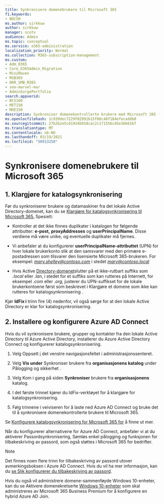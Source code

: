 ```yaml
---
title: Synkronisere domenebrukere til Microsoft 365
f1.keywords:
- NOCSH
ms.author: sirkkuw
author: sirkkuw
manager: scotv
audience: Admin
ms.topic: conceptual
ms.service: o365-administration
localization_priority: Normal
ms.collection: M365-subscription-management
ms.custom:
- Adm_O365
- Core_O365Admin_Migration
- MiniMaven
- MSB365
- OKR_SMB_M365
- seo-marvel-mar
- AdminSurgePortfolio
search.appverid:
- BCS160
- MET150
- MOE150
description: Synkroniser domenekontrollerte brukere med Microsoft 365 for bedrifter.
ms.openlocfilehash: 1c939dec7229f02991b15f08c48f184efecaddb0
ms.sourcegitcommit: 27b2b2e5c41934b918cac2c171556c45e36661bf
ms.translationtype: MT
ms.contentlocale: nb-NO
ms.lasthandoff: 03/19/2021
ms.locfileid: "50913258"
---
```

# <a name="synchronize-domain-users-to-microsoft-365"></a>Synkronisere domenebrukere til Microsoft 365

## <a name="1-prepare-for-directory-synchronization"></a>1. Klargjøre for katalogsynkronisering 

Før du synkroniserer brukere og datamaskiner fra det lokale Active Directory-domenet, kan du se [Klargjøre for katalogsynkronisering til Microsoft 365.](../enterprise/prepare-for-directory-synchronization.md) Spesielt:

   - Kontroller at det ikke finnes duplikater i katalogen for følgende attributter: **e-post,** **proxyAddresses** og **userPrincipalName**. Disse verdiene må være unike, og eventuelle duplikater må fjernes.
   
   - Vi anbefaler at du konfigurerer **userPrincipalName-attributtet** (UPN) for hver lokale brukerkonto slik at den samsvarer med den primære e-postadressen som tilsvarer den lisensierte Microsoft 365-brukeren. For eksempel: *mary.shelley@contoso.com* i stedet *mary@contoso.local*
   
   - Hvis Active [Directory-domenet](../enterprise/prepare-a-non-routable-domain-for-directory-synchronization.md)slutter på et ikke-rutbart suffiks som *.local* eller *.lan*, i stedet for et suffiks som kan rutteres på Internett, for eksempel *.com* eller *.org,* justerer du UPN-suffikset for de lokale brukerkontoene først som beskrevet i Klargjøre et domene som ikke kan rutteres for katalogsynkronisering . 

Kjør **IdFix i** trinn fire (4) nedenfor, vil også sørge for at den lokale Active Directory er klar for katalogsynkronisering.

## <a name="2-install-and-configure-azure-ad-connect"></a>2. Installere og konfigurere Azure AD Connect

Hvis du vil synkronisere brukere, grupper og kontakter fra den lokale Active Directory til Azure Active Directory, installerer du Azure Active Directory Connect og konfigurerer katalogsynkronisering. 

 1. Velg Oppsett [i](https://go.microsoft.com/fwlink/p/?linkid=2024339)  det venstre navigasjonsfeltet i administrasjonssenteret.

 2. Velg **Vis under** Synkroniser brukere fra **organisasjonens katalog** under Pålogging og sikkerhet . 

 3. Velg Kom i gang på siden **Synkroniser** brukere fra **organisasjonens** katalog.

 4. I det første trinnet kjører du IdFix-verktøyet for å klargjøre for katalogsynkronisering.

 5. Følg trinnene i veiviseren for å laste ned Azure AD Connect og bruke det til å synkronisere domenekontrollerte brukere til Microsoft 365.


Se [Konfigurere katalogsynkronisering for Microsoft 365 for](../enterprise/set-up-directory-synchronization.md) å finne ut mer.

Når du konfigurerer alternativene for Azure AD Connect, anbefaler vi at du  aktiverer Passordsynkronisering, Sømløs enkel pålogging og funksjonen for tilbakeskriving av passord, som også støttes i Microsoft 365 for bedrifter.

> [!NOTE]
> Det finnes noen flere trinn for tilbakeskriving av passord utover avmerkingsboksen i Azure AD Connect. Hvis du vil ha mer informasjon, kan du [se Slik konfigurerer du tilbakeskriving av passord](/azure/active-directory/authentication/howto-sspr-writeback). 

Hvis du også vil administrere domene-sammenføyde Windows 10-enheter, kan du se Aktivere domenekretserte [Windows 10-enheter](manage-windows-devices.md) som skal administreres av Microsoft 365 Business Premium for å konfigurere en hybrid Azure AD Join.